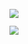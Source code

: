 ![](https://komarev.com/ghpvc/?username=postmansfarewell&color=a85f59&style=for-the-badge&label=fiona+apple)


![](https://static.wikia.nocookie.net/id5/images/9/93/HomeDesignerPress.gif/revision/latest?cb=20240719050643)
